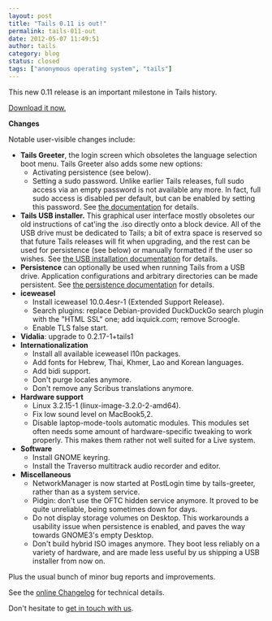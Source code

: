 ```yaml
---
layout: post
title: "Tails 0.11 is out!"
permalink: tails-011-out
date: 2012-05-07 11:49:51
author: tails
category: blog
status: closed
tags: ["anonymous operating system", "tails"]
---
```


This new 0.11 release is an important milestone in Tails history.

[Download it now.](https://tails.boum.org/download/)

**Changes**

Notable user-visible changes include:

-   **Tails Greeter**, the login screen which obsoletes the language selection boot menu. Tails Greeter also adds some new options:
    -   Activating persistence (see below).
    -   Setting a sudo password. Unlike earlier Tails releases, full sudo access via an empty password is not available any more. In fact, full sudo access is disabled per default, but can be enabled by setting this password. See [the documentation](https://tails.boum.org/doc/first_steps/startup_options/index.en.html#tails_greeter) for details.
-   **Tails USB installer.** This graphical user interface mostly obsoletes our old instructions of cat'ing the .iso directly onto a block device. All of the USB drive must be dedicated to Tails; a bit of extra space is reserved so that future Tails releases will fit when upgrading, and the rest can be used for persistence (see below) or manually formatted if the user so wishes. See [the USB installation documentation](https://tails.boum.org/doc/first_steps/usb_installation/index.en.html) for details.
-   **Persistence** can optionally be used when running Tails from a USB drive. Application configurations and arbitrary directories can be made persistent. See [the persistence documentation](https://tails.boum.org/doc/first_steps/persistence/index.en.html) for details.
-   **iceweasel**
    -   Install iceweasel 10.0.4esr-1 (Extended Support Release).
    -   Search plugins: replace Debian-provided DuckDuckGo search plugin with the "HTML SSL" one; add ixquick.com; remove Scroogle.
    -   Enable TLS false start.
-   **Vidalia**: upgrade to 0.2.17-1+tails1
-   **Internationalization**
    -   Install all available iceweasel l10n packages.
    -   Add fonts for Hebrew, Thai, Khmer, Lao and Korean languages.
    -   Add bidi support.
    -   Don't purge locales anymore.
    -   Don't remove any Scribus translations anymore.
-   **Hardware support**
    -   Linux 3.2.15-1 (linux-image-3.2.0-2-amd64).
    -   Fix low sound level on MacBook5,2.
    -   Disable laptop-mode-tools automatic modules. This modules set often needs some amount of hardware-specific tweaking to work properly. This makes them rather not well suited for a Live system.
-   **Software**
    -   Install GNOME keyring.
    -   Install the Traverso multitrack audio recorder and editor.
-   **Miscellaneous**
    -   NetworkManager is now started at PostLogin time by tails-greeter, rather than as a system service.
    -   Pidgin: don't use the OFTC hidden service anymore. It proved to be quite unreliable, being sometimes down for days.
    -   Do not display storage volumes on Desktop. This workarounds a usability issue when persistence is enabled, and paves the way towards GNOME3's empty Desktop.
    -   Don't build hybrid ISO images anymore. They boot less reliably on a variety of hardware, and are made less useful by us shipping a USB installer from now on.

Plus the usual bunch of minor bug reports and improvements.

See the [online Changelog](http://git.immerda.ch/?p=amnesia.git;a=blob_plain;f=debian/changelog;hb=refs/tags/0.11) for technical details.

Don't hesitate to [get in touch with us](https://tails.boum.org/support/index.en.html).
